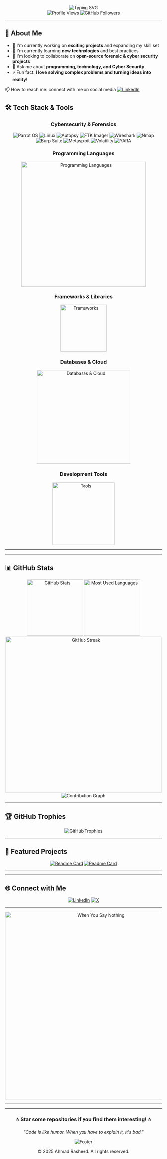 <div align="center">
<img src="https://readme-typing-svg.herokuapp.com?font=Fira+Code&size=28&duration=3000&pause=1000&color=F75C7E&center=true&vCenter=true&width=800&lines=Hi+there!+I'm+Ahmad+Rasheed+👋;Digital+Forensics+%26+Cyber+Security+Student;Welcome+to+my+GitHub+Profile!" alt="Typing SVG" />
</div>

<div align="center">
  <img src="https://komarev.com/ghpvc/?username=Ahmad-Rasheed-01&color=blueviolet&style=flat-square&label=Profile+Views" alt="Profile Views">
  <img src="https://img.shields.io/github/followers/Ahmad-Rasheed-01?style=social" alt="GitHub Followers">
</div>

---

## 🚀 About Me

- 🔭 I'm currently working on **exciting projects** and expanding my skill set
- 🌱 I'm currently learning **new technologies** and best practices
- 👯 I'm looking to collaborate on **open-source forensic & cyber security projects**
- 💬 Ask me about **programming, technology, and Cyber Security**
- ⚡ Fun fact: **I love solving complex problems and turning ideas into reality!**
<!-- - 📫 How to reach me: **[Your Email]** or -->
📫 How to reach me: connect with me on social media [![LinkedIn](https://img.shields.io/badge/LinkedIn-0077B5?style=for-the-badge&logo=linkedin&logoColor=white)](https://www.linkedin.com/in/ahmad-r-30a7b0275/)


## 🛠️ Tech Stack & Tools

<div align="center">

### Cybersecurity & Forensics
![Parrot OS](https://img.shields.io/badge/Parrot%20OS-Security%20OS-00D4AA?style=flat-square&logo=parrotsecurity&logoColor=white)
![Linux](https://img.shields.io/badge/Linux-Operating%20System-FCC624?style=flat-square&logo=linux&logoColor=black)
![Autopsy](https://img.shields.io/badge/Autopsy-Digital%20Forensics-purple?style=flat-square&logo=autopsy&logoColor=white)
![FTK Imager](https://img.shields.io/badge/FTK%20Imager-Forensic%20Imaging-blue?style=flat-square&logo=accessdata&logoColor=white)
![Wireshark](https://img.shields.io/badge/Wireshark-Network%20Analysis-1679A7?style=flat-square&logo=wireshark&logoColor=white)
![Nmap](https://img.shields.io/badge/Nmap-Network%20Scanner-4682B4?style=flat-square&logo=nmap&logoColor=white)
![Burp Suite](https://img.shields.io/badge/Burp%20Suite-Web%20Security-FF6633?style=flat-square&logo=burpsuite&logoColor=white)
![Metasploit](https://img.shields.io/badge/Metasploit-Penetration%20Testing-2596CD?style=flat-square&logo=metasploit&logoColor=white)
![Volatility](https://img.shields.io/badge/Volatility-Memory%20Analysis-8B0000?style=flat-square&logo=volatility&logoColor=white)
![YARA](https://img.shields.io/badge/YARA-Malware%20Detection-FF4500?style=flat-square&logo=yara&logoColor=white)

### Programming Languages
<img src="https://skillicons.dev/icons?i=python,javascript,powershell,bash,cpp,c,html,css&perline=8" alt="Programming Languages" width="400" />

### Frameworks & Libraries
<img src="https://skillicons.dev/icons?i=electron,flask,bootstrap&perline=3" alt="Frameworks" width="150" />
<!-- <img src="https://skillicons.dev/icons?i=electron,react,nodejs,express,django,flask,bootstrap" alt="Frameworks" /> -->

### Databases & Cloud
<img src="https://skillicons.dev/icons?i=mysql,postgresql,mongodb,sqlite,docker,firebase&perline=6" alt="Databases & Cloud" width="300" />

### Development Tools
<img src="https://skillicons.dev/icons?i=git,github,vscode,linux&perline=4" alt="Tools" width="200" />


</div>

---

<!-- ## 🏅 Certifications & Learning

<div align="center">

![CompTIA](https://img.shields.io/badge/CompTIA-Security%2B-red?style=for-the-badge&logo=comptia)
![Cybersecurity](https://img.shields.io/badge/Cybersecurity-Student-blue?style=for-the-badge&logo=security)

</div> -->

---

## 📊 GitHub Stats

<div align="center">
  <img src="https://github-readme-stats.vercel.app/api?username=Ahmad-Rasheed-01&show_icons=true&theme=radical&hide_border=true&count_private=true" alt="GitHub Stats" height="180">
  <img src="https://github-readme-stats.vercel.app/api/top-langs/?username=Ahmad-Rasheed-01&layout=compact&theme=radical&hide_border=true&langs_count=10&include_all_commits=true&count_private=true&card_width=320" alt="Most Used Languages" height="180">
</div>

<!--
<div align="center">
  <img src="https://github-readme-stats.vercel.app/api/top-langs/?username=Ahmad-Rasheed-01&layout=donut&theme=radical&hide_border=true&langs_count=8&include_all_commits=true&count_private=true" alt="Language Distribution" height="200">
</div>
-->

<div align="center">
  <img src="https://streak-stats.demolab.com/?user=Ahmad-Rasheed-01&theme=radical&hide_border=true" alt="GitHub Streak" width="500">
</div>

<div align="center">
  <img src="https://github-readme-activity-graph.vercel.app/graph?username=Ahmad-Rasheed-01&theme=redical&hide_border=true&custom_title=Ahmad's%20Contribution%20Graph" alt="Contribution Graph">
</div>

---

## 🏆 GitHub Trophies

<div align="center">
  <img src="https://github-profile-trophy.vercel.app/?username=Ahmad-Rasheed-01&theme=radical&no-frame=true&no-bg=false&margin-w=4" alt="GitHub Trophies">
</div>

---

## 🚀 Featured Projects

<div align="center">

[![Readme Card](https://github-readme-stats.vercel.app/api/pin/?username=Ahmad-Rasheed-01&repo=Linux-Investigation-Triage-Environment-LITE&theme=radical&hide_border=true)](https://github.com/Ahmad-Rasheed-01/Linux-Investigation-Triage-Environment-LITE)
[![Readme Card](https://github-readme-stats.vercel.app/api/pin/?username=Ahmad-Rasheed-01&repo=VISION-X&theme=radical&hide_border=true)](https://github.com/Ahmad-Rasheed-01/VISION-X)

</div>

<!-- > 💡 **Note**: Replace `your-project-1` and `your-project-2` with your actual repository names to showcase your best work! -->

---
<!-- 
## 📈 Coding Activity

<div align="center">
  <img src="https://github-readme-activity-graph.vercel.app/graph?username=Ahmad-Rasheed-01&theme=radical&hide_border=true&custom_title=Weekly%20Coding%20Activity" alt="Weekly Activity Graph" width="800">
</div> -->

<!-- ## 📈 Coding Activity -->
<!-- 
<div align="center">
  <img src="https://github-readme-activity-graph.vercel.app/graph?username=Ahmad-Rasheed-01&theme=radical&hide_border=true&custom_title=Weekly%20Coding%20Activity" alt="Weekly Activity Graph" width="800">
</div> -->

---

## 🌐 Connect with Me

<div align="center">

[![LinkedIn](https://img.shields.io/badge/LinkedIn-0077B5?style=for-the-badge&logo=linkedin&logoColor=white)](https://www.linkedin.com/in/ahmad-r-30a7b0275/)
[![X](https://img.shields.io/badge/X-000000?style=for-the-badge&logo=x-twitter&logoColor=white)](https://x.com/Chiefx0)

<!-- [![X](https://img.shields.io/badge/X-000000?style=for-the-badge&logo=x&logoColor=white)](https://x.com/Chiefx0) -->
<!-- [![Instagram](https://img.shields.io/badge/Instagram-E4405F?style=for-the-badge&logo=instagram&logoColor=white)](https://instagram.com/your-instagram) -->
<!-- [![Portfolio](https://img.shields.io/badge/Portfolio-FF5722?style=for-the-badge&logo=todoist&logoColor=white)](https://your-portfolio.com) -->
<!-- [![Email](https://img.shields.io/badge/Email-D14836?style=for-the-badge&logo=gmail&logoColor=white)](mailto:your-email@example.com) -->

</div>

---

<!-- ## 💡 Inspirational Quote -->

<div align="center">
  <img src="./assets/images/When you say nothing.png" alt="When You Say Nothing" width="600">
</div>

---
<!-- 
## 🐍 Contribution Snake

<div align="center">
  <img src="https://raw.githubusercontent.com/Ahmad-Rasheed-01/Ahmad-Rasheed-01/output/github-contribution-grid-snake-dark.svg" alt="Snake animation">
</div> -->

---

<div align="center">
  <h3>⭐ Star some repositories if you find them interesting! ⭐</h3>
  <p><em>"Code is like humor. When you have to explain it, it's bad."</em></p>
  
  <img src="https://capsule-render.vercel.app/api?type=waving&color=gradient&height=100&section=footer" alt="Footer">
</div>


<p align="center">&copy; 2025 Ahmad Rasheed. All rights reserved.</p>

<!--
-## Hi there 👋

**Ahmad-Rasheed-01/Ahmad-Rasheed-01** is a ✨ _special_ ✨ repository because its `README.md` (this file) appears on your GitHub profile.

Here are some ideas to get you started:

- 🔭 I’m currently working on ...
- 🌱 I’m currently learning ...
- 👯 I’m looking to collaborate on ...
- 🤔 I’m looking for help with ...
- 💬 Ask me about ...
- 📫 How to reach me: ...
- 😄 Pronouns: ...
- ⚡ Fun fact: ...
-->

